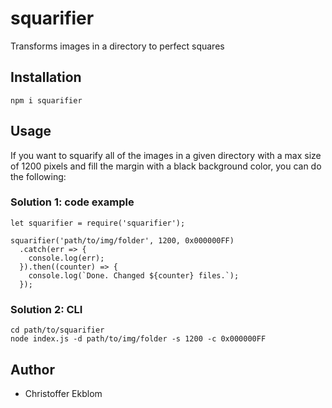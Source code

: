 # squarifier
Transforms images in a directory to perfect squares

## Installation
``npm i squarifier``

## Usage
If you want to squarify all of the images in a given directory with a max size of 1200 pixels and fill the margin with a black background color, you can do the following:

### Solution 1: code example
```
let squarifier = require('squarifier');

squarifier('path/to/img/folder', 1200, 0x000000FF)
  .catch(err => {
    console.log(err);
  }).then((counter) => {
    console.log(`Done. Changed ${counter} files.`);
  });
```

### Solution 2: CLI
```
cd path/to/squarifier
node index.js -d path/to/img/folder -s 1200 -c 0x000000FF
```

## Author
* Christoffer Ekblom
